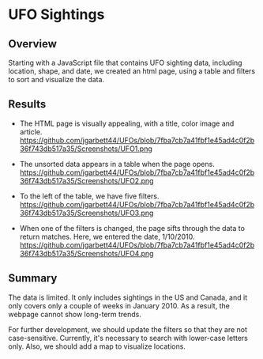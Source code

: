 # UFO Sightings

## Overview

Starting with a JavaScript file that contains UFO sighting data, including location, shape, and date, we created an html page, using a table and filters to sort and visualize the data.

## Results

 - The HTML page is visually appealing, with a title, color image and article. https://github.com/jgarbett44/UFOs/blob/7fba7cb7a41fbf1e45ad4c0f2b36f743db517a35/Screenshots/UFO1.png

 - The unsorted data appears in a table when the page opens. https://github.com/jgarbett44/UFOs/blob/7fba7cb7a41fbf1e45ad4c0f2b36f743db517a35/Screenshots/UFO2.png

 - To the left of the table, we have five filters. https://github.com/jgarbett44/UFOs/blob/7fba7cb7a41fbf1e45ad4c0f2b36f743db517a35/Screenshots/UFO3.png

 - When one of the filters is changed, the page sifts through the data to return matches. Here, we entered the date, 1/10/2010. https://github.com/jgarbett44/UFOs/blob/7fba7cb7a41fbf1e45ad4c0f2b36f743db517a35/Screenshots/UFO4.png

## Summary

The data is limited. It only includes sightings in the US and Canada, and it only covers only a couple of weeks in January 2010. As a result, the webpage cannot show long-term trends.

For further development, we should update the filters so that they are not case-sensitive. Currently, it's necessary to search with lower-case letters only. Also, we should add a map to visualize locations.